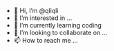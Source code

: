 - 👋 Hi, I’m @qliqli
- 👀 I’m interested in ...
- 🌱 I’m currently learning coding
- 💞️ I’m looking to collaborate on ...
- 📫 How to reach me ...

<!---
qliqli/qliqli is a ✨ special ✨ repository because its `README.md` (this file) appears on your GitHub profile.
You can click the Preview link to take a look at your changes.
--->
